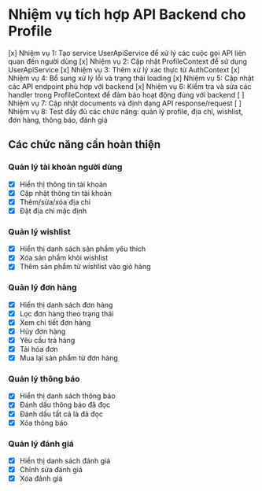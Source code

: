 # Nhiệm vụ tích hợp API Backend cho Profile

[x] Nhiệm vụ 1: Tạo service UserApiService để xử lý các cuộc gọi API liên quan đến người dùng
[x] Nhiệm vụ 2: Cập nhật ProfileContext để sử dụng UserApiService
[x] Nhiệm vụ 3: Thêm xử lý xác thực từ AuthContext
[x] Nhiệm vụ 4: Bổ sung xử lý lỗi và trạng thái loading
[x] Nhiệm vụ 5: Cập nhật các API endpoint phù hợp với backend
[x] Nhiệm vụ 6: Kiểm tra và sửa các handler trong ProfileContext để đảm bảo hoạt động đúng với backend
[ ] Nhiệm vụ 7: Cập nhật documents và định dạng API response/request
[ ] Nhiệm vụ 8: Test đầy đủ các chức năng: quản lý profile, địa chỉ, wishlist, đơn hàng, thông báo, đánh giá

## Các chức năng cần hoàn thiện

### Quản lý tài khoản người dùng
- [x] Hiển thị thông tin tài khoản
- [x] Cập nhật thông tin tài khoản
- [x] Thêm/sửa/xóa địa chỉ
- [x] Đặt địa chỉ mặc định

### Quản lý wishlist
- [x] Hiển thị danh sách sản phẩm yêu thích
- [x] Xóa sản phẩm khỏi wishlist
- [x] Thêm sản phẩm từ wishlist vào giỏ hàng

### Quản lý đơn hàng
- [x] Hiển thị danh sách đơn hàng
- [x] Lọc đơn hàng theo trạng thái
- [x] Xem chi tiết đơn hàng
- [x] Hủy đơn hàng
- [x] Yêu cầu trả hàng
- [x] Tải hóa đơn
- [x] Mua lại sản phẩm từ đơn hàng

### Quản lý thông báo
- [x] Hiển thị danh sách thông báo
- [x] Đánh dấu thông báo đã đọc
- [x] Đánh dấu tất cả là đã đọc
- [x] Xóa thông báo

### Quản lý đánh giá
- [x] Hiển thị danh sách đánh giá
- [x] Chỉnh sửa đánh giá
- [x] Xóa đánh giá 